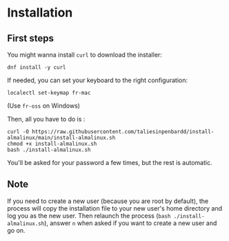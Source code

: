 # Installation

## First steps

You might wanna install `curl` to download the installer:

```
dnf install -y curl
```

If needed, you can set your keyboard to the right configuration:

```
localectl set-keymap fr-mac
```

(Use `fr-oss` on Windows)

Then, all you have to do is :

```
curl -O https://raw.githubusercontent.com/taliesinpenbardd/install-almalinux/main/install-almalinux.sh
chmod +x install-almalinux.sh
bash ./install-almalinux.sh
```

You'll be asked for your password a few times, but the rest is automatic.

## Note

If you need to create a new user (because you are root by default), the process will copy the installation file to your new user's home directory and log you as the new user. Then relaunch the process (`bash ./install-almalinux.sh`), answer `n` when asked if you want to create a new user and go on.
